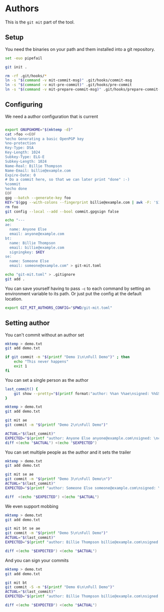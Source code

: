 # Authors

This is the `git mit` part of the tool.

## Setup

You need the binaries on your path and them installed into a git
repository.

``` bash
set -euo pipefail

git init .

rm -rf .git/hooks/*
ln -s "$(command -v mit-commit-msg)" .git/hooks/commit-msg
ln -s "$(command -v mit-pre-commit)" .git/hooks/pre-commit
ln -s "$(command -v mit-prepare-commit-msg)" .git/hooks/prepare-commit-msg
```

## Configuring

We need a author configuration that is current

``` bash

export GNUPGHOME="$(mktemp -d)"
cat >foo <<EOF
%echo Generating a basic OpenPGP key
%no-protection
Key-Type: DSA
Key-Length: 1024
Subkey-Type: ELG-E
Subkey-Length: 1024
Name-Real: Billie Thompson
Name-Email: billie@example.com
Expire-Date: 0
# Do a commit here, so that we can later print "done" :-)
%commit
%echo done
EOF
gpg --batch --generate-key foo
KEY="$(gpg --with-colons --fingerprint billie@example.com | awk -F: '$1 == "fpr" {print $10;}' | head -n 1)"
rm foo
git config --local --add --bool commit.gpgsign false

echo "---
ae:
  name: Anyone Else
  email: anyone@example.com
bt:
  name: Billie Thompson
  email: billie@example.com
  signingkey: $KEY
se:
  name: Someone Else
  email: someone@example.com" > git-mit.toml

echo "git-mit.toml" > .gitignore
git add .
```

You can save yourself having to pass `-c` to each command by setting an
environment variable to its path. Or just put the config at the default
location.

``` bash
export GIT_MIT_AUTHORS_CONFIG="$PWD/git-mit.toml"
```

## Setting author

You can't commit without an author set

``` bash
mktemp > demo.txt
git add demo.txt

if git commit -m "$(printf "Demo 1\n\nFull Demo")" ; then
    echo "This never happens" 
    exit 1
fi
```

You can set a single person as the author

``` bash
last_commit() {
    git show --pretty="$(printf format:"author: %%an %%ae\nsigned: %%GS\ncommit:\n%%B")" -q
}

mktemp > demo.txt
git add demo.txt

git mit ae
git commit -m "$(printf "Demo 2\n\nFull Demo")"

ACTUAL="$(last_commit)"
EXPECTED="$(printf "author: Anyone Else anyone@example.com\nsigned: \ncommit:\nDemo 2\n\nFull Demo")"
diff <(echo "$ACTUAL") <(echo "$EXPECTED")
```

You can set multiple people as the author and it sets the trailer

``` bash
mktemp > demo.txt
git add demo.txt

git mit se ae
git commit -m "$(printf "Demo 3\n\nFull Demo\n")"
ACTUAL="$(last_commit)"
EXPECTED="$(printf "author: Someone Else someone@example.com\nsigned: \ncommit:\nDemo 3\n\nFull Demo\n\nCo-authored-by: Anyone Else <anyone@example.com>\n")"

diff  <(echo "$EXPECTED") <(echo "$ACTUAL")
```

We even support mobbing

``` bash
mktemp > demo.txt
git add demo.txt

git mit bt se ae
git commit -m "$(printf "Demo 5\n\nFull Demo")"
ACTUAL="$(last_commit)"
EXPECTED="$(printf "author: Billie Thompson billie@example.com\nsigned: \ncommit:\nDemo 5\n\nFull Demo\n\nCo-authored-by: Someone Else <someone@example.com>\n\nCo-authored-by: Anyone Else <anyone@example.com>\n")"

diff <(echo "$EXPECTED") <(echo "$ACTUAL")
```

And you can sign your commits

``` bash
mktemp > demo.txt
git add demo.txt

git mit bt
git commit -S -m "$(printf "Demo 6\n\nFull Demo")"
ACTUAL="$(last_commit)"
EXPECTED="$(printf "author: Billie Thompson billie@example.com\nsigned: Billie Thompson <billie@example.com>\ncommit:\nDemo 6\n\nFull Demo\n\n")"

diff <(echo "$EXPECTED") <(echo "$ACTUAL")
```
